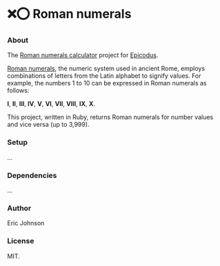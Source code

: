 :x::o: Roman numerals
=======================

### About
The [Roman numerals calculator](http://www.learnhowtoprogram.com/lessons/roman-numerals) project for [Epicodus](http://www.epicodus.com/).

[Roman numerals](http://en.wikipedia.org/wiki/Roman_numerals), the numeric system used in ancient Rome, employs combinations of letters from the Latin alphabet to signify values. For example, the numbers 1 to 10 can be expressed in Roman numerals as follows:

**I**, **II**, **III**, **IV**, **V**, **VI**, **VII**, **VIII**, **IX**, **X**.

This project, written in Ruby, returns Roman numerals for number values and vice versa (up to 3,999).

### Setup
...

### Dependencies
...

### Author
Eric Johnson

### License
MIT.
